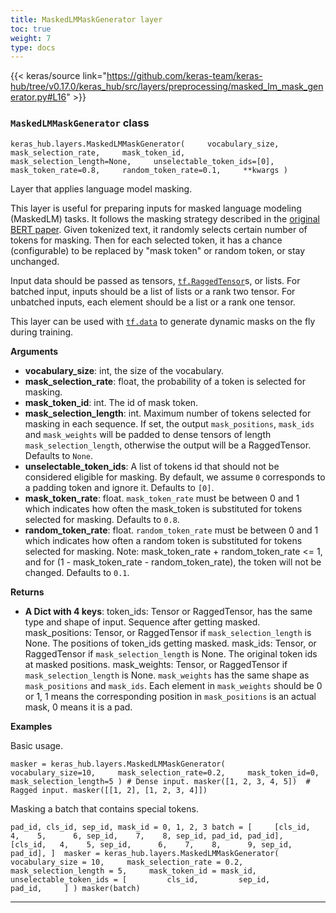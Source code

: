 ```yaml
---
title: MaskedLMMaskGenerator layer
toc: true
weight: 7
type: docs
---
```


{{< keras/source link="https://github.com/keras-team/keras-hub/tree/v0.17.0/keras_hub/src/layers/preprocessing/masked_lm_mask_generator.py#L16" >}}

### `MaskedLMMaskGenerator` class

`keras_hub.layers.MaskedLMMaskGenerator(     vocabulary_size,     mask_selection_rate,     mask_token_id,     mask_selection_length=None,     unselectable_token_ids=[0],     mask_token_rate=0.8,     random_token_rate=0.1,     **kwargs )`

Layer that applies language model masking.

This layer is useful for preparing inputs for masked language modeling (MaskedLM) tasks. It follows the masking strategy described in the [original BERT paper](https://arxiv.org/abs/1810.04805). Given tokenized text, it randomly selects certain number of tokens for masking. Then for each selected token, it has a chance (configurable) to be replaced by "mask token" or random token, or stay unchanged.

Input data should be passed as tensors, [`tf.RaggedTensor`](https://www.tensorflow.org/api_docs/python/tf/RaggedTensor)s, or lists. For batched input, inputs should be a list of lists or a rank two tensor. For unbatched inputs, each element should be a list or a rank one tensor.

This layer can be used with [`tf.data`](https://www.tensorflow.org/api_docs/python/tf/data) to generate dynamic masks on the fly during training.

**Arguments**

- **vocabulary_size**: int, the size of the vocabulary.
- **mask_selection_rate**: float, the probability of a token is selected for masking.
- **mask_token_id**: int. The id of mask token.
- **mask_selection_length**: int. Maximum number of tokens selected for masking in each sequence. If set, the output `mask_positions`, `mask_ids` and `mask_weights` will be padded to dense tensors of length `mask_selection_length`, otherwise the output will be a RaggedTensor. Defaults to `None`.
- **unselectable_token_ids**: A list of tokens id that should not be considered eligible for masking. By default, we assume `0` corresponds to a padding token and ignore it. Defaults to `[0]`.
- **mask_token_rate**: float. `mask_token_rate` must be between 0 and 1 which indicates how often the mask_token is substituted for tokens selected for masking. Defaults to `0.8`.
- **random_token_rate**: float. `random_token_rate` must be between 0 and 1 which indicates how often a random token is substituted for tokens selected for masking. Note: mask_token_rate + random_token_rate <= 1, and for (1 - mask_token_rate - random_token_rate), the token will not be changed. Defaults to `0.1`.

**Returns**

- **A Dict with 4 keys**: token_ids: Tensor or RaggedTensor, has the same type and shape of input. Sequence after getting masked. mask_positions: Tensor, or RaggedTensor if `mask_selection_length` is None. The positions of token_ids getting masked. mask_ids: Tensor, or RaggedTensor if `mask_selection_length` is None. The original token ids at masked positions. mask_weights: Tensor, or RaggedTensor if `mask_selection_length` is None. `mask_weights` has the same shape as `mask_positions` and `mask_ids`. Each element in `mask_weights` should be 0 or 1, 1 means the corresponding position in `mask_positions` is an actual mask, 0 means it is a pad.

**Examples**

Basic usage.

`masker = keras_hub.layers.MaskedLMMaskGenerator(     vocabulary_size=10,     mask_selection_rate=0.2,     mask_token_id=0,     mask_selection_length=5 ) # Dense input. masker([1, 2, 3, 4, 5])  # Ragged input. masker([[1, 2], [1, 2, 3, 4]])`

Masking a batch that contains special tokens.

`pad_id, cls_id, sep_id, mask_id = 0, 1, 2, 3 batch = [     [cls_id,   4,    5,      6, sep_id,    7,    8, sep_id, pad_id, pad_id],     [cls_id,   4,    5, sep_id,      6,    7,    8,      9, sep_id, pad_id], ]  masker = keras_hub.layers.MaskedLMMaskGenerator(     vocabulary_size = 10,     mask_selection_rate = 0.2,     mask_selection_length = 5,     mask_token_id = mask_id,     unselectable_token_ids = [         cls_id,         sep_id,         pad_id,     ] ) masker(batch)`

---
